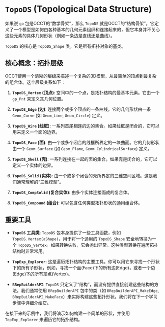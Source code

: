 # `TopoDS` (Topological Data Structure)

如果说 `gp` 包是OCCT的“数学骨架”，那么 `TopoDS` 就是OCCT的“结构骨架”。它定义了一个模型是如何由各种基本的几何元素组织和连接起来的，但它本身并不关心这些元素的具体几何形状（例如一条边是直线还是曲线）。

`TopoDS` 的核心是 `TopoDS_Shape` 类，它是所有拓扑对象的基类。

## 核心概念：拓扑层级

OCCT使用一个清晰的层级来描述一个复杂的3D模型，从最简单的顶点到最复杂的组合体。这个层级关系如下：

1.  **`TopoDS_Vertex` (顶点)**: 空间中的一个点，是拓扑结构的最基本元素。它由一个 `gp_Pnt` 来定义其几何位置。

2.  **`TopoDS_Edge` (边)**: 连接两个或多个顶点的一条曲线。它的几何形状由一条 `Geom_Curve` (如 `Geom_Line`, `Geom_Circle`) 定义。

3.  **`TopoDS_Wire` (线框)**: 一系列首尾相连的边的集合。如果线框是闭合的，它可以用来定义一个面的边界。

4.  **`TopoDS_Face` (面)**: 由一个或多个闭合的线框所界定的一块曲面。它的几何形状由一个 `Geom_Surface` (如 `Geom_Plane`, `Geom_CylindricalSurface`) 定义。

5.  **`TopoDS_Shell` (壳)**: 一系列连接在一起的面的集合。如果壳是闭合的，它可以定义一个实体的边界。

6.  **`TopoDS_Solid` (实体)**: 由一个或多个闭合的壳所界定的三维空间区域。这是我们通常理解的“三维模型”。

7.  **`TopoDS_CompSolid` (复合实体)**: 由多个实体连接而成的复合体。

8.  **`TopoDS_Compound` (组合)**: 可以包含任何类型拓扑形状的通用组合体。

## 重要工具

*   **`TopoDS` 工具类**: `TopoDS` 包本身提供了一些工具函数，例如 `TopoDS.Vertex(aShape)`，用于将一个通用的 `TopoDS_Shape` 安全地转换为一个 `TopoDS_Vertex`。如果转换失败，它会抛出异常。这种类型转换在遍历拓扑结构时非常常用。

*   **`TopExp_Explorer`**: 这是遍历拓扑结构的主要工具。你可以用它来寻找一个形状下的所有子形状，例如，寻找一个面(Face)下的所有边(Edge)，或者一个边(Edge)下的所有顶点(Vertex)。

*   **`BRepBuilderAPI`**: `TopoDS` 只定义了“结构”，而没有提供直接创建这些结构的方法。我们通常使用 `BRepBuilderAPI` 包中的类（如 `BRepBuilderAPI_MakeEdge`, `BRepBuilderAPI_MakeFace`）来实际构建这些拓扑形状。我们将在下一个学习步骤中详细介绍它。

在接下来的示例中，我们将演示如何构建一个简单的形状，并使用 `TopExp_Explorer` 来遍历它的拓扑结构。

